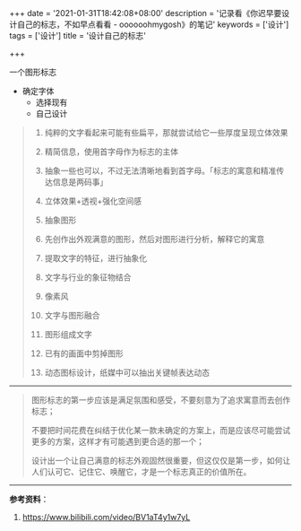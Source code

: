+++
date = '2021-01-31T18:42:08+08:00'
description = '记录看《你迟早要设计自己的标志，不如早点看看 - oooooohmygosh》的笔记'
keywords = ['设计']
tags = ['设计']
title = '设计自己的标志'

+++

一个图形标志

- 确定字体
  - 选择现有
  - 自己设计

> 1. 纯粹的文字看起来可能有些扁平，那就尝试给它一些厚度呈现立体效果
>
> 2. 精简信息，使用首字母作为标志的主体
>
> 3. 抽象一些也可以，不过无法清晰地看到首字母。「标志的寓意和精准传达信息是两码事」
>
> 4. 立体效果+透视+强化空间感
>
> 5. 抽象图形
>
> 6. 先创作出外观满意的图形，然后对图形进行分析，解释它的寓意
>
> 7. 提取文字的特征，进行抽象化
>
> 8. 文字与行业的象征物结合
>
> 9. 像素风
>
> 10. 文字与图形融合
>
> 11. 图形组成文字
>
> 12. 已有的画面中剪掉图形
>
> 13. 动态图标设计，纸媒中可以抽出关键帧表达动态

---

> 图形标志的第一步应该是满足氛围和感受，不要刻意为了追求寓意而去创作标志；
>
> 不要把时间花费在纠结于优化某一款未确定的方案上，而是应该尽可能尝试更多的方案，这样才有可能遇到更合适的那一个；
>
> 设计出一个让自己满意的标志外观固然很重要，但这仅仅是第一步，如何让人们认可它、记住它、唤醒它，才是一个标志真正的价值所在。

---

**参考资料**：

1. <https://www.bilibili.com/video/BV1aT4y1w7yL>
